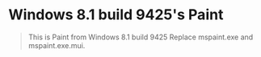 # Windows 8.1 build 9425's Paint

> This is Paint from Windows 8.1 build 9425
> Replace mspaint.exe and mspaint.exe.mui.